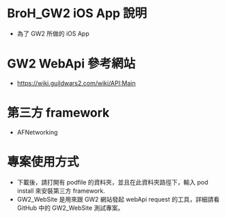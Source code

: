 # BroH_GW2 iOS App 說明
- 為了 GW2 所做的 iOS App

# GW2 WebApi 參考網站

- https://wiki.guildwars2.com/wiki/API:Main

# 第三方 framework

- AFNetworking

# 專案使用方式

- 下載後，請打開有 podfile 的資料夾，並且在此資料夾路徑下，輸入 pod install 來安裝第三方 framework.
- GW2_WebSite 是用來跟 GW2 網站發起 webApi request 的工具，詳細請看 GitHub 中的 GW2_WebSite 測試專案。
